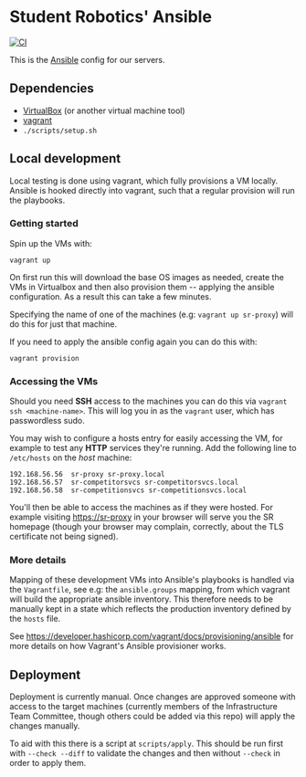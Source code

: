 # Student Robotics' Ansible

[![CI](https://github.com/RealOrangeOne/srobo-server-web/actions/workflows/ci.yml/badge.svg)](https://github.com/RealOrangeOne/srobo-server-web/actions/workflows/ci.yml)

This is the [Ansible](https://docs.ansible.com/) config for our servers.

## Dependencies

- [VirtualBox](https://www.virtualbox.org/) (or another virtual machine tool)
- [vagrant](https://www.vagrantup.com/)
- `./scripts/setup.sh`

## Local development

Local testing is done using vagrant, which fully provisions a VM locally. Ansible is hooked directly into vagrant, such that a regular provision will run the playbooks.

### Getting started

Spin up the VMs with:

```
vagrant up
```

On first run this will download the base OS images as needed, create the VMs in
Virtualbox and then also provision them -- applying the ansible configuration.
As a result this can take a few minutes.

Specifying the name of one of the machines (e.g: `vagrant up sr-proxy`) will
do this for just that machine.

If you need to apply the ansible config again you can do this with:

```
vagrant provision
```

### Accessing the VMs

Should you need **SSH** access to the machines you can do this via `vagrant ssh <machine-name>`.
This will log you in as the `vagrant` user, which has passwordless sudo.

You may wish to configure a hosts entry for easily accessing the VM, for example
to test any **HTTP** services they're running. Add the following line to
`/etc/hosts` on the *host* machine:

```
192.168.56.56  sr-proxy sr-proxy.local
192.168.56.57  sr-competitorsvcs sr-competitorsvcs.local
192.168.56.58  sr-competitionsvcs sr-competitionsvcs.local
```

You'll then be able to access the machines as if they were hosted. For example
visiting <https://sr-proxy> in your browser will serve you the SR homepage
(though your browser may complain, correctly, about the TLS certificate not
being signed).

### More details

Mapping of these development VMs into Ansible's playbooks is handled via the `Vagrantfile`, see e.g: the `ansible.groups` mapping, from which vagrant will build the appropriate ansible inventory. This therefore needs to be manually kept in a state which reflects the production inventory defined by the `hosts` file.

See <https://developer.hashicorp.com/vagrant/docs/provisioning/ansible> for more details on how Vagrant's Ansible provisioner works.

## Deployment

Deployment is currently manual. Once changes are approved someone with access to
the target machines (currently members of the Infrastructure Team Committee,
though others could be added via this repo) will apply the changes manually.

To aid with this there is a script at `scripts/apply`. This should be run first
with `--check --diff` to validate the changes and then without `--check` in
order to apply them.
